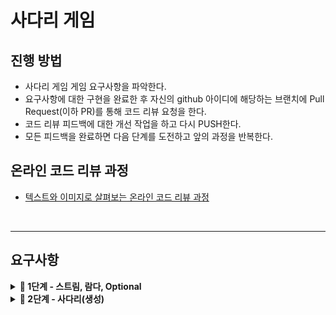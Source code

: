# 사다리 게임

## 진행 방법

* 사다리 게임 게임 요구사항을 파악한다.
* 요구사항에 대한 구현을 완료한 후 자신의 github 아이디에 해당하는 브랜치에 Pull Request(이하 PR)를 통해 코드 리뷰 요청을 한다.
* 코드 리뷰 피드백에 대한 개선 작업을 하고 다시 PUSH한다.
* 모든 피드백을 완료하면 다음 단계를 도전하고 앞의 과정을 반복한다.

## 온라인 코드 리뷰 과정

* [텍스트와 이미지로 살펴보는 온라인 코드 리뷰 과정](https://github.com/nextstep-step/nextstep-docs/tree/master/codereview)

</br>

---

## 요구사항

<details>
<summary><b>🚀 1단계 - 스트림, 람다, Optional</b></summary>

**실습**
> - [X] Lambda1. CarTest 내 MoveStrategy에 대한 익명 클래스로 구현하고 있는데 람다를 적용해 구현
> - [X] Lambda2. nextstep.fp.Lambda의 sumAll, sumAllEven, sumAllOverThree method 소스 코드를 확인하고 중복 제거
> - [X] Stream1. List에 담긴 모든 숫자 중 3보다 큰 숫자를 2배 한 후 모든 값의 합 산출
>    - nextstep.fp.StreamStudyTest 클래스의 sumOverThreeAndDouble() 테스트를 pass해야 한다.
> - [X] Stream2. nextstep.fp.StreamStudy 클래스의 printLongestWordTop100() 메서드를 구현한다. 요구사항은 다음과 같다. 
>   - 단어의 길이가 12자를 초과하는 단어를 추출한다.
>   - 12자가 넘는 단어 중 길이가 긴 순서로 100개의 단어를 추출한다.
>   - 단어 중복을 허용하지 않는다. 즉, 서로 다른 단어 100개를 추출해야 한다.
>   - 추출한 100개의 단어를 출력한다. 모든 단어는 소문자로 출력해야 한다.
> - [X] Optional1. nextstep.optional.User의 ageIsInRange1() 메소드는 30살 이상, 45살 이하에 해당하는 User가 존재하는 경우 true를 반환하는 메소드이다. 같은 기능을 Optional을 활용해 ageIsInRange2() 메소드에 구현
> - [X] Optional2. nextstep.optional.Users의 getUser() 메소드를 자바 8의 stream과 Optional을 활용해 구현
> - [X] Optional3. nextstep.optional.ExpressionTest의 테스트가 통과하도록 Expression의 of 메소드를 구현
</details>

<details>
<summary><b>🚀 2단계 - 사다리(생성)</b></summary>

**기능 요구사항**
> - [X] 사다리 게임에 참여하는 사람 이름을 한 줄로 입력받는다.
>> - [X] 사람 이름은 최대 다섯글자이다.
>> - [X] 사람 이름을 (,) 쉼표로 구분한다.
> - [X] 최대 사다리 높이를 입력받는다.
> - [X] 입력받은 이름들을 사다리 게임에 참여시킨다.
> - [ ] 사다리를 생성한다.
>> - [X] 라인의 좌표 값에 선이 있는지 유무를 판단한다.
>> - [X] horizontal line 이 `|-----|-----|` 이런 식으로 겹치면 안된다.

</details>

</br>
